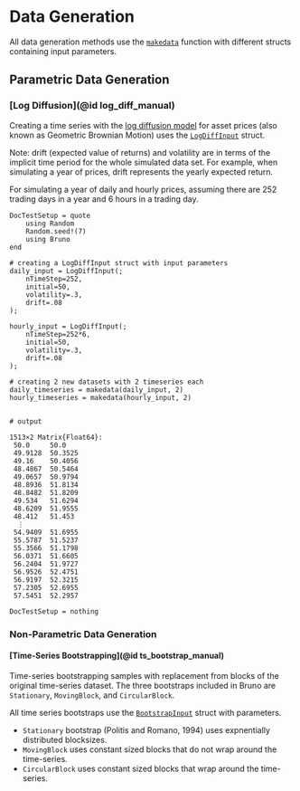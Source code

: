 # Data Generation
All data generation methods use the [`makedata`](@ref) function with different structs containing input parameters. 

## Parametric Data Generation
### [Log Diffusion](@id log_diff_manual)
Creating a time series with the [log diffusion model](https://en.wikipedia.org/wiki/Geometric_Brownian_motion) for asset prices (also known as Geometric Brownian Motion) uses the [`LogDiffInput`](@ref) struct.

Note: drift (expected value of returns) and volatility are in terms of the implicit time period for the whole simulated data set. For example, when simulating a year of prices, drift represents the yearly expected return. 

For simulating a year of daily and hourly prices, assuming there are 252 trading days in a year and 6 hours in a trading day.

```@meta 
DocTestSetup = quote
    using Random
    Random.seed!(7)
    using Bruno
end
```

```jldoctest; output = false
# creating a LogDiffInput struct with input parameters
daily_input = LogDiffInput(; 
    nTimeStep=252, 
    initial=50, 
    volatility=.3,
    drift=.08
);

hourly_input = LogDiffInput(; 
    nTimeStep=252*6, 
    initial=50, 
    volatility=.3,
    drift=.08
);

# creating 2 new datasets with 2 timeseries each
daily_timeseries = makedata(daily_input, 2) 
hourly_timeseries = makedata(hourly_input, 2) 


# output

1513×2 Matrix{Float64}:
 50.0     50.0
 49.9128  50.3525
 49.16    50.4056
 48.4867  50.5464
 49.0657  50.9794
 48.8936  51.8134
 48.8482  51.8209
 49.534   51.6294
 48.6209  51.9555
 48.412   51.453
  ⋮       
 54.9409  51.6955
 55.5787  51.5237
 55.3566  51.1798
 56.0371  51.6605
 56.2404  51.9727
 56.9526  52.4751
 56.9197  52.3215
 57.2305  52.6955
 57.5451  52.2957
```

```@meta
DocTestSetup = nothing
```

### Non-Parametric Data Generation

#### [Time-Series Bootstrapping](@id ts_bootstrap_manual)
Time-series bootstrapping samples with replacement from blocks of the original time-series dataset. The three bootstraps included in Bruno are `Stationary`, `MovingBlock`, and `CircularBlock`. 

All time series bootstraps use the [`BootstrapInput`](@ref) struct with parameters. 

* `Stationary` bootstrap (Politis and Romano, 1994) uses expnentially distributed blocksizes.
* `MovingBlock` uses constant sized blocks that do not wrap around the time-series.
* `CircularBlock` uses constant sized blocks that wrap around the time-series.
